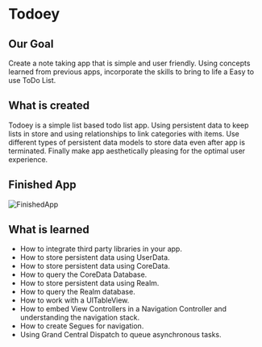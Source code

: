# Todoey

## Our Goal
Create a note taking app that is simple and user friendly. Using concepts learned from previous apps, incorporate the skills to bring to life a Easy to use ToDo List.

## What is created
Todoey is a simple list based todo list app. Using persistent data to keep lists in store and using relationships to link categories with items. Use different types of persistent data models to store data even after app is terminated. Finally make app aesthetically pleasing for the optimal user experience.

## Finished App
![FinishedApp]()

## What is learned

* How to integrate third party libraries in your app.
* How to store persistent data using UserData.
* How to store persistent data using CoreData.
* How to query the CoreData Database.
* How to store persistent data using Realm.
* How to query the Realm database.
* How to work with a UITableView.
* How to embed View Controllers in a Navigation Controller and understanding the navigation stack.
* How to create Segues for navigation.
* Using Grand Central Dispatch to queue asynchronous tasks.
